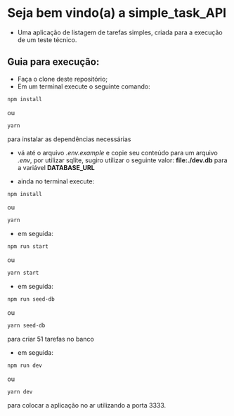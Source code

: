 # Seja bem vindo(a) a simple_task_API

- Uma aplicação de listagem de tarefas simples, criada para a execução de um teste técnico.

## Guia para execução:

- Faça o clone deste repositório;
- Em um terminal execute o seguinte comando:

```bash
npm install
```

ou

```bash
yarn
```

para instalar as dependências necessárias

- vá até o arquivo *.env.example* e copie seu conteúdo para um arquivo *.env*, por utilizar sqlite, sugiro utilizar o seguinte valor: **file:./dev.db** para a variável **DATABASE_URL**

- ainda no terminal execute:

```bash
npm install
```

ou

```bash
yarn
```

- em seguida:

```bash
npm run start
```

ou

```bash
yarn start
```

- em seguida:

```bash
npm run seed-db
```

ou

```bash
yarn seed-db
```

para criar 51 tarefas no banco

- em seguida:

```bash
npm run dev
```

ou

```bash
yarn dev
```

para colocar a aplicação no ar utilizando a porta 3333.